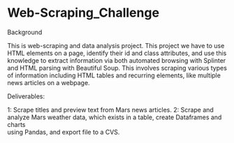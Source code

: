# Web-Scraping_Challenge
Background

This is web-scraping and data analysis project. This project we have to use HTML elements on a page, identify their id and class attributes, and use this knowledge to extract information via both automated browsing with Splinter and HTML parsing with Beautiful Soup. This involves scraping various types of information including HTML tables and recurring elements, like multiple news articles on a webpage. 

Deliverables:

1: Scrape titles and preview text from Mars news articles.
2: Scrape and analyze Mars weather data, which exists in a table, create Dataframes and charts   
using Pandas, and export file to a CVS. 

